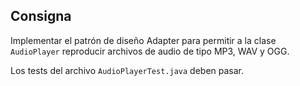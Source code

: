 ## Consigna

Implementar el patrón de diseño Adapter para permitir a la clase `AudioPlayer` reproducir archivos de audio de tipo MP3, WAV y OGG.

Los tests del archivo `AudioPlayerTest.java` deben pasar.
